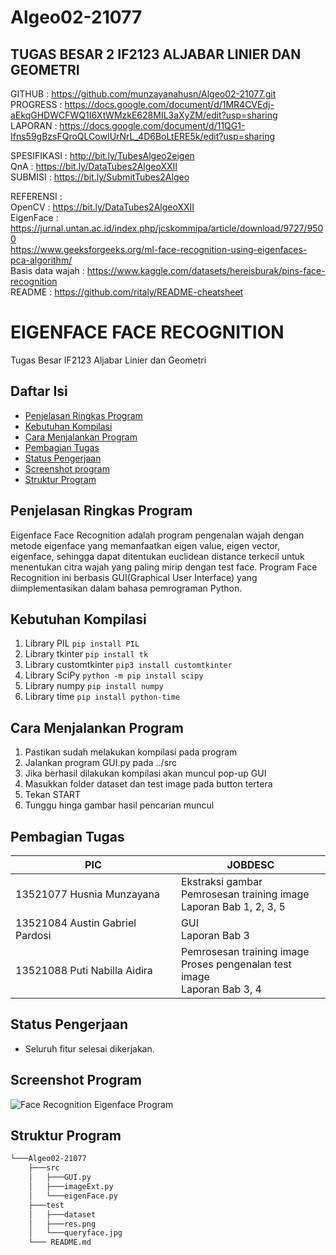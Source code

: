 # Algeo02-21077

## TUGAS BESAR 2 IF2123 ALJABAR LINIER DAN GEOMETRI

GITHUB : https://github.com/munzayanahusn/Algeo02-21077.git
<br>
PROGRESS : https://docs.google.com/document/d/1MR4CVEdj-aEkqGHDWCFWQ1I6XtWMzkE628MIL3aXyZM/edit?usp=sharing
<br>
LAPORAN : https://docs.google.com/document/d/11QG1-Ifns59gBzsFQroQLCowIUrNrL_4D6BoLtERE5k/edit?usp=sharing
<br>

SPESIFIKASI : http://bit.ly/TubesAlgeo2eigen
<br>
QnA : https://bit.ly/DataTubes2AlgeoXXII
<br>
SUBMISI : https://bit.ly/SubmitTubes2Algeo
<br>

REFERENSI : <br>
OpenCV : https://bit.ly/DataTubes2AlgeoXXII <br>
EigenFace : https://jurnal.untan.ac.id/index.php/jcskommipa/article/download/9727/9500 <br>
https://www.geeksforgeeks.org/ml-face-recognition-using-eigenfaces-pca-algorithm/ <br>
Basis data wajah : https://www.kaggle.com/datasets/hereisburak/pins-face-recognition <br>
README : https://github.com/ritaly/README-cheatsheet <br>

# EIGENFACE FACE RECOGNITION

Tugas Besar IF2123 Aljabar Linier dan Geometri

## Daftar Isi

- [Penjelasan Ringkas Program](#penjelasan-ringkas-program)
- [Kebutuhan Kompilasi](#kebutuhan-kompilasi)
- [Cara Menjalankan Program](#cara-menjalankan-program)
- [Pembagian Tugas](#pembagian-tugas)
- [Status Pengerjaan](#status-pengerjaan)
- [Screenshot program](#screenshot-program)
- [Struktur Program](#struktur-program)

## Penjelasan Ringkas Program

Eigenface Face Recognition adalah program pengenalan wajah dengan metode eigenface yang memanfaatkan eigen value, eigen vector, eigenface, sehingga dapat ditentukan euclidean distance terkecil untuk menentukan citra wajah yang paling mirip dengan test face. Program Face Recognition ini berbasis GUI(Graphical User Interface) yang diimplementasikan dalam bahasa pemrograman Python.

## Kebutuhan Kompilasi

1. Library PIL
    `pip install PIL`
2. Library tkinter
    `pip install tk`
3. Library customtkinter
    `pip3 install customtkinter`
4. Library SciPy
    `python -m pip install scipy`
5. Library numpy
    `pip install numpy`
6. Library time
    `pip install python-time`


## Cara Menjalankan Program

1. Pastikan sudah melakukan kompilasi pada program
2. Jalankan program GUI.py pada ../src
3. Jika berhasil dilakukan kompilasi akan muncul pop-up GUI
4. Masukkan folder dataset dan test image pada button tertera
5. Tekan START
6. Tunggu hinga gambar hasil pencarian muncul

## Pembagian Tugas

| PIC                             | JOBDESC                                                                          |
| ------------------------------- | -------------------------------------------------------------------------------- |
| 13521077 Husnia Munzayana       | Ekstraksi gambar<br>Pemrosesan training image<br>Laporan Bab 1, 2, 3, 5          |
| 13521084 Austin Gabriel Pardosi | GUI<br> Laporan Bab 3                                                            |
| 13521088 Puti Nabilla Aidira    | Pemrosesan training image<br>Proses pengenalan test image<br> Laporan Bab 3, 4   |

## Status Pengerjaan

- Seluruh fitur selesai dikerjakan.

## Screenshot Program

![Face Recognition Eigenface Program](./program.jpg)

## Struktur Program

```bash
└───Algeo02-21077
    ├───src
    │   ├───GUI.py
    │   ├───imageExt.py
    │   └───eigenFace.py
    ├───test
    │   ├───dataset
    │   ├───res.png
    │   └───queryface.jpg
    └─── README.md
```
